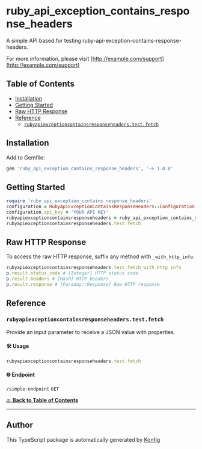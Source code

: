 # ruby_api_exception_contains_response_headers<a id="ruby_api_exception_contains_response_headers"></a>

A simple API based for testing ruby-api-exception-contains-response-headers.

For more information, please visit [http://example.com/support](http://example.com/support)

## Table of Contents<a id="table-of-contents"></a>

<!-- toc -->

- [Installation](#installation)
- [Getting Started](#getting-started)
- [Raw HTTP Response](#raw-http-response)
- [Reference](#reference)
  * [`rubyapiexceptioncontainsresponseheaders.test.fetch`](#rubyapiexceptioncontainsresponseheaderstestfetch)

<!-- tocstop -->

## Installation<a id="installation"></a>

Add to Gemfile:

```ruby
gem 'ruby_api_exception_contains_response_headers', '~> 1.0.0'
```

## Getting Started<a id="getting-started"></a>

```ruby
require 'ruby_api_exception_contains_response_headers'
configuration = RubyApiExceptionContainsResponseHeaders::Configuration.new
configuration.api_key = 'YOUR API KEY'
rubyapiexceptioncontainsresponseheaders = ruby_api_exception_contains_response_headers::Client.new(configuration)
rubyapiexceptioncontainsresponseheaders.test.fetch
```

## Raw HTTP Response<a id="raw-http-response"></a>

To access the raw HTTP response, suffix any method with `_with_http_info`.

```ruby
rubyapiexceptioncontainsresponseheaders.test.fetch_with_http_info
p.result.status_code # [Integer] HTTP status code
p.result.headers # [Hash] HTTP headers
p.result.response # [Faraday::Response] Raw HTTP response
```

## Reference<a id="reference"></a>


### `rubyapiexceptioncontainsresponseheaders.test.fetch`<a id="rubyapiexceptioncontainsresponseheaderstestfetch"></a>

Provide an input parameter to receive a JSON value with properties.

#### 🛠️ Usage<a id="🛠️-usage"></a>

```ruby
rubyapiexceptioncontainsresponseheaders.test.fetch
```

#### 🌐 Endpoint<a id="🌐-endpoint"></a>

`/simple-endpoint` `GET`

[🔙 **Back to Table of Contents**](#table-of-contents)

---


## Author<a id="author"></a>
This TypeScript package is automatically generated by [Konfig](https://konfigthis.com)
